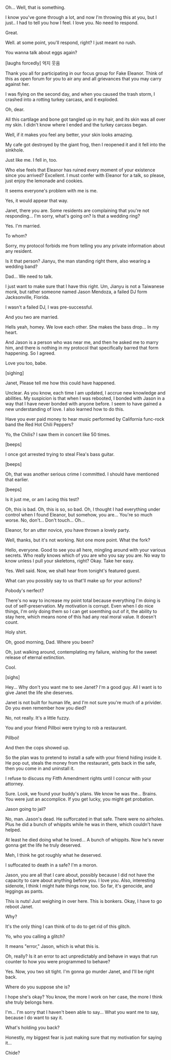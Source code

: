 Oh...
Well, that is something.

I know you've gone through a lot, and now I'm throwing this at you, but I just..
I had to tell you how I feel.
I love you. No need to respond.

Great.

Well. at some point,
you'll respond, right?
I just meant no rush.

You wanna talk about  eggs again?

[laughs forcedly] 억지 웃음


Thank you all for participating in our focus group for Fake Eleanor.
Think of this as open forum for you to air any and all grievances that you may carry against her.

I was flying on the second day, and when you caused the trash storm, I crashed into a rotting turkey carcass, and it exploded.

Oh, dear.

All this cartilage and bone got tangled up in my hair, and its skin was all over my skin.
I didn't know where I ended and the turkey carcass began.

Well, if it makes you feel any better, your skin looks amazing.

My cafe got destroyed by the giant frog, then I reopened it and it fell into the sinkhole.

Just like me. I fell in, too.

Who else feels that Eleanor has ruined every moment of your existence since you arrived?
Excellent.
I must confer with Eleanor for a talk, so please, just enjoy the lemonade and cookies.

It seems everyone's problem with me is me.

Yes, it would appear that way.

Janet, there you are.
Some residents are complaining that you're not responding...
I'm sorry, what's going on?
Is that a wedding ring?

Yes.
I'm married.

To whom?

Sorry, my protocol forbids me from telling you any private information about any resident.

Is it that person?
Jianyu, the man standing right there, also wearing a wedding band?

Dad...
We need to talk.

I just want to make sure that I have this right.
Um, Jianyu is not a Taiwanese monk, but rather someone named Jason Mendoza, a failed DJ form Jacksonville, Florida.

I wasn't a failed DJ, I was pre-successful.

And you two are married.

Hells yeah, homey. We love each other.
She makes the bass drop...
In my heart.

And Jason is a person who was near me, and then he asked me to marry him, and there is nothing in my protocol that specifically barred that form happening.
So I agreed.

Love you too, babe.

[sighing]

Janet,
Please tell me how this could have happened.

Unclear.
As you know, each time I am updated, I accrue new knowledge and abilities.
My suspicion is that when I was rebooted, I bonded with Jason in a way that I have never bonded with anyone before.
I seem to have gained a new understanding of love.
I also learned how to do this.

Have you ever paid money to hear music performed by California func-rock band the Red Hot Chili Peppers?

Yo, the Chilis?
I saw them in concert like 50 times.

[beeps]

I once got arrested trying to steal Flea's bass guitar.

[beeps]

Oh, that was another serious crime I committed.
I should have mentioned that earlier.

[beeps]

Is it just me, or am I acing this test?

Oh, this is bad.
Oh, this is so, so bad.
Oh, I thought I had everything under control when I found Eleanor, but somehow, you are...
You're so much worse.
No, don't... Don't touch...
Oh...

Eleanor, for an utter novice, you have thrown a lovely party.

Well, thanks, but it's not working.
Not one more point.
What the fork?

Hello, everyone.
Good to see you all here, mingling around with your various secrets.
Who really knows which of you are who you say you are.
No way to know unless I pull your skeletons, right?
Okay. Take her easy.

Yes. Well said.
Now, we shall hear from tonight's featured guest.

What can you possibly say to us that'll make up for your actions?

Pobody's nerfect?


There's no way to increase my point total because everything I'm doing is out of self-preservation.
My motivation is corrupt.
Even when I do nice things, I'm only doing them so I can get soemthing out of it, the ability to stay here, which means none of this had any real moral value.
It doesn't count.

Holy shirt.


Oh, good morning, Dad. Where you been?

Oh, just walking around, contemplating my failure, wishing for the sweet release of eternal extinction.

Cool.

[sighs]

Hey...
Why don't you want me to see Janet?
I'm a good guy.
All I want is to give Janet the life she deserves.

Janet is not built for human life, and I'm not sure you're much of a privider.
Do you even remember how you died?

No, not really.
It's a little fuzzy.

You and your friend Pillboi were trying to rob a restaurant.

Pillboi!

And then the cops showed up.

So the plan was to pretend to install a safe with your friend hiding inside it.
He pop out, steals the money from the restaurant, gets back in the safe, then you come in and uninstall it.

I refuse to discuss my Fitfh Amendment rights until I concur with your attorney.

Sure.
Look, we found your buddy's plans.
We know he was the... Brains.
You were just an accomplice.
If you get lucky, you might get probation.

Jason going to jail?

No, man.
Jason's dead. He sufforcated in that safe.
There were no airholes.
Plus he did a bunch of whippits while he was in there, which couldn't have helped.

At least he died doing what he loved... A bunch of whippits.
Now he's never gonna get the life he truly deserved.

Meh, I think he got roughly what he deserved.

I suffocated to death in a safe?
I'm a moron.


Jason, you are all that I care about, possibly because I did not have the capacity to care about anything before you.
I love you.
Also, interesting sidenote, I think I might hate things now, too.
So far, it's genocide, and leggings as pants.

This is nuts!
Just weighing in over here.
This is bonkers.
Okay, I have to go reboot Janet.

Why?

It's the only thing I can think of to do to get rid of this glitch.

Yo, who you calling a glitch?

It means "error," Jason, which is what this is.

Oh, really?
Is it an error to act unpredictably and behave in ways that run counter to how you were programmed to behave?

Yes.
Now, you two sit tight.
I'm gonna go murder Janet, and I'll be right back.

Where do you suppose she is?

I hope she's okay?
You know, the more I work on her case, the more I think she truly belongs here.

I'm... I'm sorry that I haven't been able to say...
What you want me to say, because I do want to say it.

What's holding you back?

Honestly, my biggest fear is just making sure that my motivation for saying it...

Chide?
